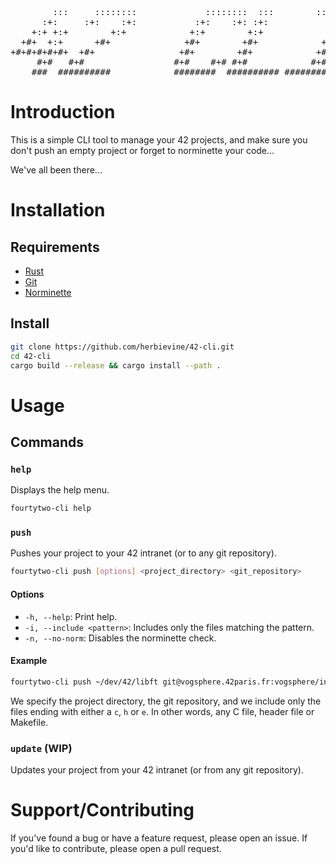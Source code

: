 <pre>
        :::     ::::::::             ::::::::  :::        :::::::::::
      :+:     :+:    :+:           :+:    :+: :+:            :+:
    +:+ +:+        +:+            +:+        +:+            +:+
  +#+  +:+      +#+              +#+        +#+            +#+
+#+#+#+#+#+  +#+                +#+        +#+            +#+
     #+#   #+#                 #+#    #+# #+#            #+#
    ###  ##########            ########  ########## ###########
</pre>

# Introduction

This is a simple CLI tool to manage your 42 projects, and make sure you don't push an empty project or forget to norminette your code... 

We've all been there...

# Installation

## Requirements

- [Rust](https://www.rust-lang.org/tools/install)
- [Git](https://git-scm.com/downloads)
- [Norminette](https://github.com/42School/norminette)

## Install

```bash
git clone https://github.com/herbievine/42-cli.git
cd 42-cli
cargo build --release && cargo install --path .
```

# Usage

## Commands

### `help`

Displays the help menu.

```bash
fourtytwo-cli help
```

### `push`

Pushes your project to your 42 intranet (or to any git repository).

```bash
fourtytwo-cli push [options] <project_directory> <git_repository>
```

#### Options

- `-h, --help`: Print help.
- `-i, --include <pattern>`: Includes only the files matching the pattern.
- `-n, --no-norm`: Disables the norminette check.

#### Example

```bash
fourtytwo-cli push ~/dev/42/libft git@vogsphere.42paris.fr:vogsphere/intra-xxx -i "(c|h|e)$"
```

We specify the project directory, the git repository, and we include only the files ending with either a `c`, `h` or `e`. In other words, any C file, header file or Makefile. 

### `update` (WIP)

Updates your project from your 42 intranet (or from any git repository).

# Support/Contributing

If you've found a bug or have a feature request, please open an issue. If you'd like to contribute, please open a pull request.
